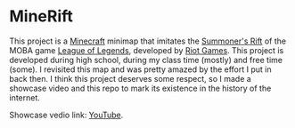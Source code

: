 # MineRift

This project is a [Minecraft](https://www.minecraft.com) minimap that imitates the [Summoner's Rift](https://leagueoflegends.fandom.com/wiki/Summoner%27s_Rift) of the MOBA game [League of Legends](https://www.leagueoflegends.com), developed by [Riot Games](https://www.riotgames.com). This project is developed during high school, during my class time (mostly) and free time (some). I revisited this map and was pretty amazed by the effort I put in back then. I think this project deserves some respect, so I made a showcase video and this repo to mark its existence in the history of the internet. 

Showcase vedio link: [YouTube](https://youtu.be/9akLPq117yI).
